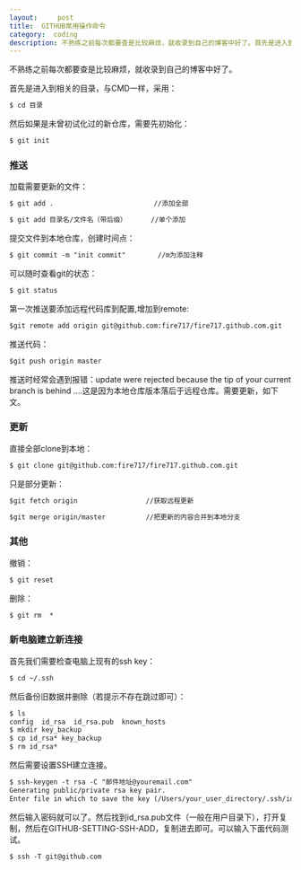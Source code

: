 ```yaml
---
layout:     post
title:  GITHUB常用操作命令
category:  coding
description: 不熟练之前每次都要查是比较麻烦，就收录到自己的博客中好了。首先是进入到相关的目录，与CMD一样...
---
```


不熟练之前每次都要查是比较麻烦，就收录到自己的博客中好了。


首先是进入到相关的目录，与CMD一样，采用：


````markdown
$ cd 目录
````


然后如果是未曾初试化过的新仓库，需要先初始化：


````markdown
$ git init  
````


### 推送
加载需要更新的文件：


````markdown
$ git add .                         //添加全部
````


````markdown
$ git add 目录名/文件名（带后缀）      //单个添加
````


提交文件到本地仓库，创建时间点：


````markdown
$ git commit -m "init commit"        //m为添加注释
````


可以随时查看git的状态：


````markdown
$ git status
````


第一次推送要添加远程代码库到配置,增加到remote:


````markdown
$git remote add origin git@github.com:fire717/fire717.github.com.git
````


推送代码：


````markdown
$git push origin master
````


推送时经常会遇到报错：update were rejected because the tip of your current branch is behind ....这是因为本地仓库版本落后于远程仓库。需要更新，如下文。

### 更新
直接全部clone到本地：


````markdown
$ git clone git@github.com:fire717/fire717.github.com.git
````


只是部分更新：


````markdown
$git fetch origin                 //获取远程更新
````


````markdown
$git merge origin/master          //把更新的内容合并到本地分支
````


### 其他
撤销：


````markdown
$ git reset
````


删除：


````markdown
$ git rm  * 
````


### 新电脑建立新连接
首先我们需要检查电脑上现有的ssh key：


````markdown
$ cd ~/.ssh 
````


然后备份旧数据并删除（若提示不存在跳过即可）：


````markdown
$ ls
config  id_rsa  id_rsa.pub  known_hosts
$ mkdir key_backup
$ cp id_rsa* key_backup
$ rm id_rsa*
````


然后需要设置SSH建立连接。


````markdown
$ ssh-keygen -t rsa -C "邮件地址@youremail.com"
Generating public/private rsa key pair.
Enter file in which to save the key (/Users/your_user_directory/.ssh/id_rsa):<回车就好>
````


然后输入密码就可以了。然后找到id_rsa.pub文件（一般在用户目录下），打开复制，然后在GITHUB-SETTING-SSH-ADD，复制进去即可。可以输入下面代码测试。


````markdown
$ ssh -T git@github.com
````